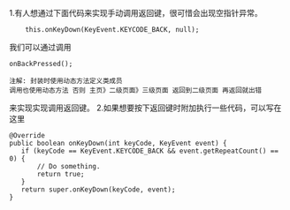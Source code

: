 1.有人想通过下面代码来实现手动调用返回键，很可惜会出现空指针异常。

```
    this.onKeyDown(KeyEvent.KEYCODE_BACK, null);
```
我们可以通过调用
```
onBackPressed();

注解: 封装时使用动态方法定义类成员
调用也使用动态方法 否则 主页》二级页面》三级页面 返回到二级页面 再返回就出错
```
来实现实现调用返回键。
2.如果想要按下返回键时附加执行一些代码，可以写在这里
```
@Override
public boolean onKeyDown(int keyCode, KeyEvent event) {
   if (keyCode == KeyEvent.KEYCODE_BACK && event.getRepeatCount() == 0) {
       // Do something.
       return true;
   }
   return super.onKeyDown(keyCode, event);
}
```